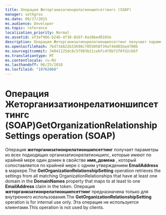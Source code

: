 ```yaml
---
title: Операция Жеторганизатионрелатионшипсеттингс (SOAP)
manager: sethgros
ms.date: 09/17/2015
ms.audience: Developer
ms.topic: reference
localization_priority: Normal
ms.assetid: ef3ef966-b24b-4f38-816f-0a10bed0103e
description: Операция Жеторганизатионрелатионшипсеттинг получает параметры из всех подходящих Организатионрелатионшипс, которые имеют по крайней мере один домен в свойстве имя_домена, который сопоставляется по крайней мере с одним утверждением EmailAddress в маркере. Операция Жеторганизатионрелатионшипсеттинг предназначена только для внутреннего использования. Эта операция не используется клиентами.
ms.openlocfilehash: 7bd716822b33698c7055058f39af44d05ba4700b
ms.sourcegitcommit: 34041125dc8c5f993b21cebfc4f8b72f0fd2cb6f
ms.translationtype: MT
ms.contentlocale: ru-RU
ms.lasthandoff: 06/25/2018
ms.locfileid: "19762860"
---
```

# <a name="getorganizationrelationshipsettings-operation-soap"></a><span data-ttu-id="00f8e-105">Операция Жеторганизатионрелатионшипсеттингс (SOAP)</span><span class="sxs-lookup"><span data-stu-id="00f8e-105">GetOrganizationRelationshipSettings operation (SOAP)</span></span>

<span data-ttu-id="00f8e-106">Операция **жеторганизатионрелатионшипсеттинг** получает параметры из всех подходящих организатионрелатионшипс, которые имеют по крайней мере один домен в свойстве **имя_домена** , который сопоставляется по крайней мере с одним утверждением **EmailAddress** в маркере.</span><span class="sxs-lookup"><span data-stu-id="00f8e-106">The **GetOrganizationRelationshipSetting** operation retrieves the settings from all matching OrganizationRelationships that have at least one domain in the **DomainNames** property that maps to at least to one **EmailAddress** claim in the token.</span></span> <span data-ttu-id="00f8e-107">Операция **жеторганизатионрелатионшипсеттинг** предназначена только для внутреннего использования.</span><span class="sxs-lookup"><span data-stu-id="00f8e-107">The **GetOrganizationRelationshipSetting** operation is for internal use only.</span></span> <span data-ttu-id="00f8e-108">Эта операция не используется клиентами.</span><span class="sxs-lookup"><span data-stu-id="00f8e-108">This operation is not used by clients.</span></span> 
  

